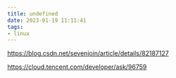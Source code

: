 ```yaml
---
title: undefined
date: 2023-01-19 11:11:41
tags:
- linux
---
```


https://blog.csdn.net/sevenjoin/article/details/82187127

https://cloud.tencent.com/developer/ask/96759

